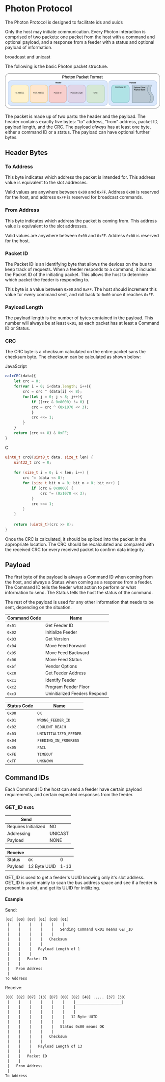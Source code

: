 # Photon Protocol

The Photon Protocol is designed to facilitate ids and uuids

Only the host may initiate communication. Every Photon interaction is comprised of two packets: one packet from the host with a command and optional payload, and a response from a feeder with a status and optional payload of information.

broadcast and unicast

The following is the basic Photon packet structure.

![](img/photon-packet.png)

The packet is made up of two parts: the header and the payload. The header contains exactly five bytes: "to" address, "from" address, packet ID, payload length, and the CRC. The payload *always* has at least one byte, either a command ID or a status. The payload can have optional further bytes.

## Header Bytes

### To Address

This byte indicates which address the packet is intended for. This address value is equivalent to the slot addresses.

Valid values are anywhere between `0x00` and `0xFF`. Address `0x00` is reserved for the host, and address `0xFF` is reserved for broadcast commands.

### From Address

This byte indicates which address the packet is coming from. This address value is equivalent to the slot addresses.

Valid values are anywhere between `0x00` and `0xFF`. Address `0x00` is reserved for the host.

### Packet ID

The Packet ID is an identifying byte that allows the devices on the bus to keep track of requests. When a feeder responds to a command, it includes the Packet ID of the initiating packet. This allows the host to determine which packet the feeder is responding to.

This byte is a value between `0x00` and `0xFF`. The host should increment this value for every command sent, and roll back to `0x00` once it reaches `0xFF`.

### Payload Length

The payload length is the number of bytes contained in the payload. This number will always be at least `0x01`, as each packet has at least a Command ID or Status.

### CRC

The CRC byte is a checksum calculated on the entire packet sans the checksum byte. The checksum can be calculated as shown below:

JavaScript

``` javascript
calcCRC(data){
    let crc = 0;
    for(var i = 0; i<data.length; i++){
        crc = crc ^ (data[i] << 8);
        for(let j = 0; j < 8; j++){
            if ((crc & 0x8000) != 0) {
            crc = crc ^ (0x1070 << 3);
            }
            crc <<= 1;
        }
    }
    return (crc >> 8) & 0xFF;
}
```

C

``` c
uint8_t crc8(uint8_t data, size_t len) {
    uint32_t crc = 0;

    for (size_t i = 0; i < len; i++) {
        crc ^= (data << 8);
        for (size_t bit_n = 0; bit_n < 8; bit_n++) {
            if (crc & 0x8000) {
                crc ^= (0x1070 << 3);
            }
            crc <<= 1;
        }
    }

    return (uint8_t)(crc >> 8);
}
```

Once the CRC is calculated, it should be spliced into the packet in the appropriate location. The CRC should be recalculated and compared with the received CRC for every received packet to confirm data integrity.

## Payload

The first byte of the payload is always a Command ID when coming from the host, and always a Status when coming as a response from a feeder. The Command ID tells the feeder what action to perform or what information to send. The Status tells the host the status of the command.

The rest of the payload is used for any other information that needs to be sent, depending on the situation.

| Command Code | Name                     |
| ------  | ----------------------------- |
| `0x01`  | Get Feeder ID                 |
| `0x02`  | Initialize Feeder             |
| `0x03`  | Get Version                   |
| `0x04`  | Move Feed Forward             |
| `0x05`  | Move Feed Backward            |
| `0x06`  | Move Feed Status              |
| `0xbf`  | Vendor Options                |
| `0xc0`  | Get Feeder Address            |
| `0xc1`  | Identify Feeder               |
| `0xc2`  | Program Feeder Floor          |
| `0xc3`  | Uninitialized Feeders Respond |

| Status Code | Name                    |
| ----------- | ----------------------  |
|    `0x00`   | `OK`                    |
|    `0x01`   | `WRONG_FEEDER_ID`       |
|    `0x02`   | `COULDNT_REACH`         |
|    `0x03`   | `UNINITIALIZED_FEEDER`  |
|    `0x04`   | `FEEDING_IN_PROGRESS`   |
|    `0x05`   | `FAIL`                  |
|    `0xFE`   | `TIMEOUT`               |
|    `0xFF`   | `UNKNOWN`               |

## Command IDs

Each Command ID the host can send a feeder have certain payload requirements, and certain expected responses from the feeder.

### GET_ID `0x01`

| Send                 |              |
| -------------------- | ------------ |
| Requires Initialized | NO           |
| Addressing           | UNICAST      |
| Payload              | NONE         |

| Receive              |              |         |
| -------------------- | ------------ | ------- |
| Status               | `OK`         | 0       |
| Payload              | 12 Byte UUID | 1-13    |

GET_ID is used to get a feeder's UUID knowing only it's slot address. GET_ID is used mainly to scan the bus address space and see if a feeder is present in a slot, and get its UUID for initilizing.

#### Example

Send:
```
[02] [00] [07] [01] [C0] [01]
 |    |    |    |    |    |
 |    |    |    |    |   Sending Command 0x01 means GET_ID
 |    |    |    |    |
 |    |    |    |   Checksum   
 |    |    |    |  
 |    |    |   Payload Length of 1    
 |    |    |  
 |    |   Packet ID
 |    |  
 |   From Address
 |  
To Address
```

Receive:
```
[00] [02] [07] [13] [D7] [00] [02] [48] ..... [37] [30]
 |    |    |    |    |    |    |_____________________|
 |    |    |    |    |    |    | 
 |    |    |    |    |    |    | 
 |    |    |    |    |    |   12 Byte UUID
 |    |    |    |    |    |
 |    |    |    |    |   Status 0x00 means OK
 |    |    |    |    |
 |    |    |    |   Checksum   
 |    |    |    |  
 |    |    |   Payload Length of 13    
 |    |    |  
 |    |   Packet ID
 |    |  
 |   From Address
 |  
To Address
```



